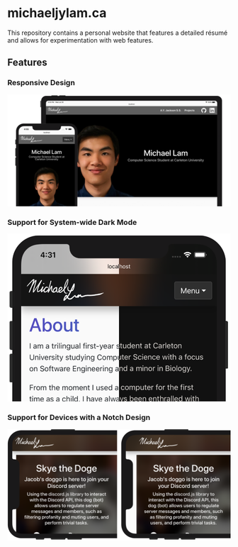 # michaeljylam.ca
This repository contains a personal website that features a detailed résumé and allows for experimentation with web features.

## Features
### Responsive Design
![Responsive Design](images/responsive-design.png)

### Support for System-wide Dark Mode
![Support for System-wide Dark Mode](images/dark-mode-support.png)

### Support for Devices with a Notch Design
![Support for Devices with a Notch Design](images/notch-support.png)
